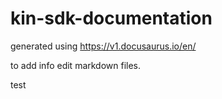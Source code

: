 # kin-sdk-documentation

generated using https://v1.docusaurus.io/en/ 

to add info edit markdown files.

test